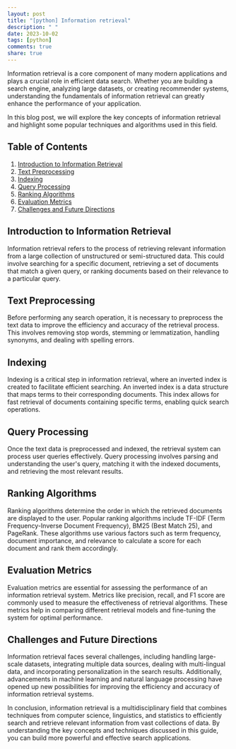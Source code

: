 ```yaml
---
layout: post
title: "[python] Information retrieval"
description: " "
date: 2023-10-02
tags: [python]
comments: true
share: true
---
```


Information retrieval is a core component of many modern applications and plays a crucial role in efficient data search. Whether you are building a search engine, analyzing large datasets, or creating recommender systems, understanding the fundamentals of information retrieval can greatly enhance the performance of your application.

In this blog post, we will explore the key concepts of information retrieval and highlight some popular techniques and algorithms used in this field.

## Table of Contents
1. [Introduction to Information Retrieval](#introduction-to-information-retrieval)
2. [Text Preprocessing](#text-preprocessing)
3. [Indexing](#indexing)
4. [Query Processing](#query-processing)
5. [Ranking Algorithms](#ranking-algorithms)
6. [Evaluation Metrics](#evaluation-metrics)
7. [Challenges and Future Directions](#challenges-and-future-directions)

## Introduction to Information Retrieval

Information retrieval refers to the process of retrieving relevant information from a large collection of unstructured or semi-structured data. This could involve searching for a specific document, retrieving a set of documents that match a given query, or ranking documents based on their relevance to a particular query.

## Text Preprocessing

Before performing any search operation, it is necessary to preprocess the text data to improve the efficiency and accuracy of the retrieval process. This involves removing stop words, stemming or lemmatization, handling synonyms, and dealing with spelling errors.

## Indexing

Indexing is a critical step in information retrieval, where an inverted index is created to facilitate efficient searching. An inverted index is a data structure that maps terms to their corresponding documents. This index allows for fast retrieval of documents containing specific terms, enabling quick search operations.

## Query Processing

Once the text data is preprocessed and indexed, the retrieval system can process user queries effectively. Query processing involves parsing and understanding the user's query, matching it with the indexed documents, and retrieving the most relevant results.

## Ranking Algorithms

Ranking algorithms determine the order in which the retrieved documents are displayed to the user. Popular ranking algorithms include TF-IDF (Term Frequency-Inverse Document Frequency), BM25 (Best Match 25), and PageRank. These algorithms use various factors such as term frequency, document importance, and relevance to calculate a score for each document and rank them accordingly.

## Evaluation Metrics

Evaluation metrics are essential for assessing the performance of an information retrieval system. Metrics like precision, recall, and F1 score are commonly used to measure the effectiveness of retrieval algorithms. These metrics help in comparing different retrieval models and fine-tuning the system for optimal performance.

## Challenges and Future Directions

Information retrieval faces several challenges, including handling large-scale datasets, integrating multiple data sources, dealing with multi-lingual data, and incorporating personalization in the search results. Additionally, advancements in machine learning and natural language processing have opened up new possibilities for improving the efficiency and accuracy of information retrieval systems.

In conclusion, information retrieval is a multidisciplinary field that combines techniques from computer science, linguistics, and statistics to efficiently search and retrieve relevant information from vast collections of data. By understanding the key concepts and techniques discussed in this guide, you can build more powerful and effective search applications.